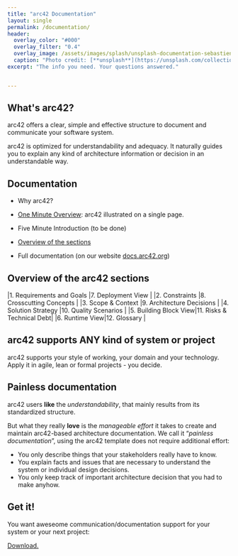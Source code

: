 ```yaml
---
title: "arc42 Documentation"
layout: single
permalink: /documentation/
header:
  overlay_color: "#000"
  overlay_filter: "0.4"
  overlay_image: /assets/images/splash/unsplash-documentation-sebastien-gabriel.jpg
  caption: "Photo credit: [**unsplash**](https://unsplash.com/collections/3015/northside-01?photo=XOrFfUPUfeU)"
excerpt: "The info you need. Your questions answered."


---
```


## What's arc42?

arc42 offers a clear, simple and effective structure to document and
communicate your software system.

arc42 is optimized for understandability and adequacy. It naturally guides you to explain any kind of architecture information or decision in an understandable way.

## Documentation

* Why arc42?

* [One Minute Overview](/overview): arc42 illustrated on a single page.

* Five Minute Introduction (to be done)

* [Overview of the sections](#overview)

* Full documentation (on our website [docs.arc42.org](http://docs.arc42.org))



## Overview of the arc42 sections

|1. Requirements and Goals |7. Deployment View |
|2. Constraints |8. Crosscutting Concepts |
|3. Scope & Context |9. Architecture Decisions |
|4. Solution Strategy |10. Quality Scenarios |
|5. Building Block View|11. Risks & Technical Debt|
|6. Runtime View|12. Glossary |


## arc42 supports ANY kind of system or project

arc42 supports your style of working, your domain and your technology.
Apply it in agile, lean or formal projects - you decide.


## Painless documentation

arc42 users **like** the _understandability_, that mainly results from its standardized
  structure.

But what they really **love** is the _manageable effort_ it takes to create and
maintain arc42-based architecture documentation. We call it “_painless documentation_”,
using the arc42 template does not require additional effort:

*	You only describe things that your stakeholders really have to know.
*	You explain facts and issues that are necessary to understand the system or
individual design decisions.
*	You only keep track of important architecture decision that you had to
make anyhow.


## Get it!

You want aweseome communication/documentation support for your
system or your next project:

<a href="/download" class="btn btn--success">Download.</a>
